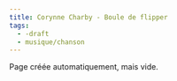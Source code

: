 ```yaml
---
title: Corynne Charby - Boule de flipper
tags:
  - -draft
  - musique/chanson
---
```


Page créée automatiquement, mais vide.
